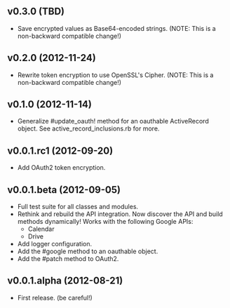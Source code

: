 ## v0.3.0 (TBD)

* Save encrypted values as Base64-encoded strings. (NOTE: This is a non-backward compatible change!)

## v0.2.0 (2012-11-24)

* Rewrite token encryption to use OpenSSL's Cipher. (NOTE: This is a non-backward compatible change!)

## v0.1.0 (2012-11-14)

* Generalize #update_oauth! method for an oauthable ActiveRecord object. See active_record_inclusions.rb for more.

## v0.0.1.rc1 (2012-09-20)

* Add OAuth2 token encryption.

## v0.0.1.beta (2012-09-05)

* Full test suite for all classes and modules.
* Rethink and rebuild the API integration. Now discover the API and build methods dynamically! Works with the following Google APIs:
  * Calendar
  * Drive
* Add logger configuration.
* Add the #google method to an oauthable object.
* Add the #patch method to OAuth2.

## v0.0.1.alpha (2012-08-21)

* First release. (be careful!)
